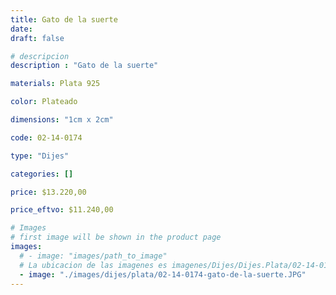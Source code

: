 ```yaml
---
title: Gato de la suerte
date: 
draft: false

# descripcion
description : "Gato de la suerte"

materials: Plata 925

color: Plateado

dimensions: "1cm x 2cm"

code: 02-14-0174

type: "Dijes"

categories: []

price: $13.220,00

price_eftvo: $11.240,00

# Images
# first image will be shown in the product page
images:
  # - image: "images/path_to_image"
  # La ubicacion de las imagenes es imagenes/Dijes/Dijes.Plata/02-14-0174-gato-de-la-suerte
  - image: "./images/dijes/plata/02-14-0174-gato-de-la-suerte.JPG"
---
```

